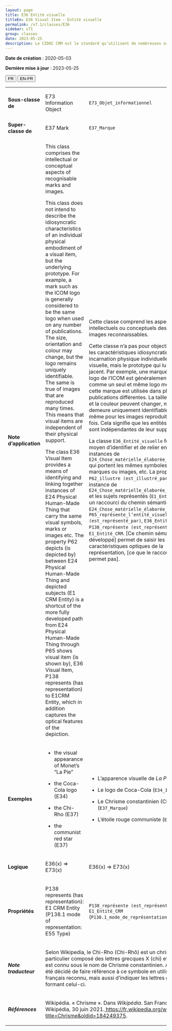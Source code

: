```yaml
---
layout: page
title: E36 Entité visuelle
titleEn: E36 Visual Item - Entité visuelle
permalink: /v7.1/classes/E36
sidebar: v71
group: classes
date: 2023-05-25
description: Le CIDOC CRM est le standard qu’utilisent de nombreuses organisations pour l’échange et l’intégration de jeux de données et de spécifications patrimoniales. Il est développé et maintenu à jour exclusivement en anglais par le CRM SIG, un sous-groupe du Conseil international des musées (ICOM). Ceci est une traduction officielle en français développée par la Traduction en français du CIDOC CRM, une initiative qui offre une version française à jour et accessible ouvertement et gratuitement du standard CIDOC CRM et en démocratise l'usage dans la communauté patrimoniale francophone. ------------ The CIDOC CRM is the standard used by many heritage organizations for the exchange and integration of museum collection datasets and specifications. It is developed and maintained exclusively in English by the CRM SIG, a subgroup of the International Council of Museums (ICOM). This is an official translation developed by the Traduction en français du CIDOC CRM, an initiative offering an open, up-to-date, and free French version of the CIDOC CRM standard, and democratizing its use in the francophone heritage community.
---
```


**Date de création** : 2020-05-03

**Dernière mise à jour** : 2023-05-25

<div class="lang-buttons">
 <button id="fr" class="activate">FR</button>
 <button id="en-fr">EN-FR</button>
</div>

<table>
<tbody>
<tr>
<td><strong>Sous-classe de</strong></td>
<td class="en">
<p>E73 Information Object</p>
</td>
<td>
<p><code class="language-plaintext highlighter-rouge">E73_Objet_informationnel</code></p>
</td>
</tr>
<tr>
<td><strong>Super-classe de</strong></td>
<td class="en">
<p>E37 Mark</p>
</td>
<td>
<p><code class="language-plaintext highlighter-rouge">E37_Marque</code></p>
</td>
</tr>
<tr>
<td><strong>Note d’application</strong></td>
<td class="en">
<p>This class comprises the intellectual or conceptual aspects of recognisable marks and images. </p>
<p>This class does not intend to describe the idiosyncratic characteristics of an individual physical embodiment of a visual item, but the underlying prototype. For example, a mark such as the ICOM logo is generally considered to be the same logo when used on any number of publications. The size, orientation and colour may change, but the logo remains uniquely identifiable. The same is true of images that are reproduced many times. This means that visual items are independent of their physical support. </p>
<p>The class E36 Visual Item provides a means of identifying and linking together instances of E24 Physical Human-Made Thing that carry the same visual symbols, marks or images etc. The property P62 depicts (is depicted by) between E24 Physical Human-Made Thing and depicted subjects (E1 CRM Entity) is a shortcut of the more fully developed path from E24 Physical Human-Made Thing through P65 shows visual item (is shown by), E36 Visual Item, P138 represents (has representation) to E1CRM Entity, which in addition captures the optical features of the depiction. </p>
</td>
<td>
<p>Cette classe comprend les aspects intellectuels ou conceptuels des marques et images reconnaissables.</p>
<p>Cette classe n’a pas pour objectif de décrire les caractéristiques idiosyncratiques d’une incarnation physique individuelle d’une entité visuelle, mais le prototype qui lui est sous-jacent. Par exemple, une marque telle que le logo de l’ICOM est généralement considérée comme un seul et même logo même lorsque cette marque est utilisée dans plusieurs publications différentes. La taille, l’orientation et la couleur peuvent changer, mais le logo demeure uniquement identifiable. Il en est de même pour les images reproduites plusieurs fois. Cela signifie que les entités visuelles sont indépendantes de leur support physique.</p>
<p>La classe <code class="language-plaintext highlighter-rouge">E36_Entité_visuelle</code> fournit un moyen d’identifier et de relier entre elles des instances de <code class="language-plaintext highlighter-rouge">E24_Chose_matérielle_élaborée_par_l’humain</code> qui portent les mêmes symboles visuels, marques ou images, etc. La propriété <code class="language-plaintext highlighter-rouge">P62_illustre (est_illustré_par)</code> entre une instance de <code class="language-plaintext highlighter-rouge">E24_Chose_matérielle_élaborée_par_l’humain</code> et les sujets représentés (<code class="language-plaintext highlighter-rouge">E1_Entité_CRM</code>) est un raccourci du chemin sémantique suivant : <code class="language-plaintext highlighter-rouge">E24_Chose_matérielle_élaborée_par_l’humain</code>, <code class="language-plaintext highlighter-rouge">P65_représente_l’entité_visuelle (est_représenté_par)</code>, <code class="language-plaintext highlighter-rouge">E36_Entité_visuelle</code>, <code class="language-plaintext highlighter-rouge">P138_représente (est_représenté_par)</code>, <code class="language-plaintext highlighter-rouge">E1_Entité_CRM</code>. [Ce chemin sémantique développé] permet de saisir les caractéristiques optiques de la représentation, [ce que le raccourci ne permet pas].</p>
</td>
</tr>
<tr>
<td><strong>Exemples</strong></td>
<td class="en">
<ul>
<li><p>the visual appearance of Monet’s “La Pie”  </p>
</li>
<li><p>the Coca-Cola logo (E34) </p>
</li>
<li><p>the Chi-Rho (E37)  </p>
</li>
<li><p>the communist red star (E37) </p>
</li>
</ul>
</td>
<td>
<ul>
<li><p>L’apparence visuelle de<em> La Pie</em> de Monet</p>
</li>
<li><p>Le logo de Coca-Cola (<code class="language-plaintext highlighter-rouge">E34_Inscription</code>)</p>
</li>
<li><p>Le Chrisme constantinien (Chi-Rhô) (<code class="language-plaintext highlighter-rouge">E37_Marque</code>)</p>
</li>
<li><p>L’étoile rouge communiste (<code class="language-plaintext highlighter-rouge">E37_Marque</code>)</p>
</li>
</ul>
</td>
</tr>
<tr>
<td><strong>Logique</strong></td>
<td class="en">
<p>E36(x) ⇒ E73(x) </p>
</td>
<td>
<p>E36(x) ⇒ E73(x) </p>
</td>
</tr>
<tr>
<td><strong>Propriétés</strong></td>
<td class="en">
<p>P138 represents (has representation): E1 CRM Entity (P138.1 mode of representation: E55 Type) </p>
</td>
<td>
<p><code class="language-plaintext highlighter-rouge">P138_représente (est_représenté_par)</code>: <code class="language-plaintext highlighter-rouge">E1_Entité_CRM</code> (<code class="language-plaintext highlighter-rouge">P138.1_mode_de_représentation</code>: <code class="language-plaintext highlighter-rouge">E55_Type</code>)</p>
</td>
</tr>
<tr>
<td><strong><em>Note traducteur</em></strong></td>
<td colspan="2">
<p>Selon Wikipedia, le Chi-Rho (Chi-Rhô) est un chrisme particulier composé des lettres grecques X (chi) et P (rhô) qui est connu sous le nom de Chrisme constantinien. À ce titre, il a été décidé de faire référence à ce symbole en utilisant le terme français reconnu, mais aussi d’indiquer les lettres grecques formant celui-ci.</p>
</td>
</tr>
<tr>
<td><strong><em>Références</em></strong></td>
<td colspan="2">
<p>Wikipédia. « Chrisme ». Dans <em>Wikipédia</em>. San Francisco, US-CA: Wikipédia, 30 juin 2021.<a href="https://fr.wikipedia.org/w/index.php?title=Chrisme&oldid=184249375"><span class="underline"> </span></a><a href="https://fr.wikipedia.org/w/index.php?title=Chrisme&oldid=184249375"><span class="underline">https://fr.wikipedia.org/w/index.php?title=Chrisme&oldid=184249375</span></a>.</p>
</td>
</tr>
</tbody>
</table>
